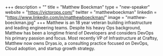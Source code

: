 +++
description = ""
title = "Matthew Boeckman"
type = "new-speaker"
website = "https://victorops.com/"
twitter = "matthewboeckman"
linkedin = "https://www.linkedin.com/in/matthewboeckman/"
image = "matthew-boeckman.jpg"
+++
Matthew is an 18 year veteran building infrastructure and leading engineering teams. Despite his heavy Ops background, Matthew has been a longtime friend of Developers and considers DevOps his primary passion and focus. Most recently VP of Infrastructure at Craftsy, Matthew now owns Dryas.io, a consulting practice focused on DevOps, Cloud adoption, and startup growth strategy.